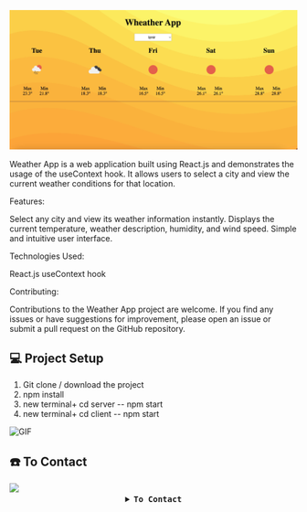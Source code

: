 ![](images/w1.jpeg)

Weather App is a web application built using React.js and demonstrates the usage of the useContext hook. It allows users to select a city and view the current weather conditions for that location.

Features:

Select any city and view its weather information instantly.
Displays the current temperature, weather description, humidity, and wind speed.
Simple and intuitive user interface.

Technologies Used:

React.js
useContext hook

Contributing:

Contributions to the Weather App project are welcome. If you find any issues or have suggestions for improvement, please open an issue or submit a pull request on the GitHub repository.

## :computer: Project Setup

1. Git clone / download the project
2. npm install
3. new terminal+ cd server -- npm start
4. new terminal+ cd client -- npm start

<img alt="GIF" src="https://media.giphy.com/media/qgQUggAC3Pfv687qPC/giphy.gif" />

## :phone: To Contact

<img src="https://media.giphy.com/media/8rSiGkyA4P1Cw/giphy.gif" width="200"/>

 <details align="center">
   <summary><b> <samp>To Contact </samp></b></summary>
   <br>
   <samp>
   <b><h2 style="color: #fc6203">Onur &nbsp; Hakan &nbsp; PESENER</h2></b>
   <img src="https://media.giphy.com/media/zhJR6HbK4fthC/giphy.gif" width="200"/>
     <br>
     <br>
     <br>
     LinkedIn: <a href="https://www.linkedin.com/in/hakan-p-2713b576/"> LinkedIn Account</a>
     <br>
     Instagram: <a href="https://www.instagram.com/hakanpesener/"> Instagram Account</a>
     <br>
     <br>
     Mail Adress: <a href="#"> hakanpesener@gmail.com</a>
   </samp>
 </details>
